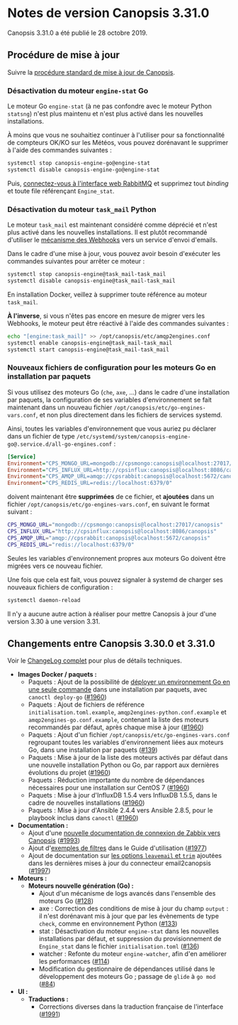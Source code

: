 # Notes de version Canopsis 3.31.0

Canopsis 3.31.0 a été publié le 28 octobre 2019.

## Procédure de mise à jour

Suivre la [procédure standard de mise à jour de Canopsis](../guide-administration/mise-a-jour/index.md).

### Désactivation du moteur `engine-stat` Go

Le moteur Go `engine-stat` (à ne pas confondre avec le moteur Python `statsng`) n'est plus maintenu et n'est plus activé dans les nouvelles installations.

À moins que vous ne souhaitiez continuer à l'utiliser pour sa fonctionnalité de compteurs OK/KO sur les Météos, vous pouvez dorénavant le supprimer à l'aide des commandes suivantes :

```sh
systemctl stop canopsis-engine-go@engine-stat
systemctl disable canopsis-engine-go@engine-stat
```

Puis, [connectez-vous à l'interface web RabbitMQ](../guide-administration/installation/premiere-connexion.md#interface-web-rabbitmq) et supprimez tout *binding* et toute file référençant `Engine_stat`.

### Désactivation du moteur `task_mail` Python

Le moteur `task_mail` est maintenant considéré comme déprécié et n'est plus activé dans les nouvelles installations. Il est plutôt recommandé d'utiliser le [mécanisme des Webhooks](../guide-administration/moteurs/moteur-webhook.md) vers un service d'envoi d'emails.

Dans le cadre d'une mise à jour, vous pouvez avoir besoin d'exécuter les commandes suivantes pour arrêter ce moteur :

```sh
systemctl stop canopsis-engine@task_mail-task_mail
systemctl disable canopsis-engine@task_mail-task_mail
```

En installation Docker, veillez à supprimer toute référence au moteur `task_mail`.

**À l'inverse**, si vous n'êtes pas encore en mesure de migrer vers les Webhooks, le moteur peut être réactivé à l'aide des commandes suivantes :

```sh
echo "[engine:task_mail]" >> /opt/canopsis/etc/amqp2engines.conf
systemctl enable canopsis-engine@task_mail-task_mail
systemctl start canopsis-engine@task_mail-task_mail
```

### Nouveaux fichiers de configuration pour les moteurs Go en installation par paquets

Si vous utilisez des moteurs Go (`che`, `axe`, …) dans le cadre d'une installation par paquets, la configuration de ses variables d'environnement se fait maintenant dans un nouveau fichier `/opt/canopsis/etc/go-engines-vars.conf`, et non plus directement dans les fichiers de services systemd.

Ainsi, toutes les variables d'environnement que vous auriez pu déclarer dans un fichier de type `/etc/systemd/system/canopsis-engine-go@.service.d/all-go-engines.conf` :

```ini
[Service]
Environment="CPS_MONGO_URL=mongodb://cpsmongo:canopsis@localhost:27017/canopsis"
Environment="CPS_INFLUX_URL=http://cpsinflux:canopsis@localhost:8086/canopsis"
Environment="CPS_AMQP_URL=amqp://cpsrabbit:canopsis@localhost:5672/canopsis"
Environment="CPS_REDIS_URL=redis://localhost:6379/0"
```

doivent maintenant être **supprimées** de ce fichier, et **ajoutées** dans un fichier `/opt/canopsis/etc/go-engines-vars.conf`, en suivant le format suivant :

```sh
CPS_MONGO_URL="mongodb://cpsmongo:canopsis@localhost:27017/canopsis"
CPS_INFLUX_URL="http://cpsinflux:canopsis@localhost:8086/canopsis"
CPS_AMQP_URL="amqp://cpsrabbit:canopsis@localhost:5672/canopsis"
CPS_REDIS_URL="redis://localhost:6379/0"
```

Seules les variables d'environnement propres aux moteurs Go doivent être migrées vers ce nouveau fichier.

Une fois que cela est fait, vous pouvez signaler à systemd de charger ses nouveaux fichiers de configuration :
```sh
systemctl daemon-reload
```

Il n'y a aucune autre action à réaliser pour mettre Canopsis à jour d'une version 3.30 à une version 3.31.

## Changements entre Canopsis 3.30.0 et 3.31.0

Voir le [ChangeLog complet](https://git.canopsis.net/canopsis/canopsis/blob/develop/CHANGELOG.md) pour plus de détails techniques.

*  **Images Docker / paquets :**
    *  Paquets : Ajout de la possibilité de [déployer un environnement Go en une seule commande](../guide-administration/installation/installation-paquets.md) dans une installation par paquets, avec `canoctl deploy-go` ([#1960](https://git.canopsis.net/canopsis/canopsis/issues/1960))
    *  Paquets : Ajout de fichiers de référence `initialisation.toml.example`, `amqp2engines-python.conf.example` et `amqp2engines-go.conf.example`, contenant la liste des moteurs recommandés par défaut, après chaque mise à jour ([#1960](https://git.canopsis.net/canopsis/canopsis/issues/1960))
    *  Paquets : Ajout d'un fichier `/opt/canopsis/etc/go-engines-vars.conf` regroupant toutes les variables d'environnement liées aux moteurs Go, dans une installation par paquets ([#139](https://git.canopsis.net/canopsis/go-engines/issues/139))
    *  Paquets : Mise à jour de la liste des moteurs activés par défaut dans une nouvelle installation Python ou Go, par rapport aux dernières évolutions du projet ([#1960](https://git.canopsis.net/canopsis/canopsis/issues/1960))
    *  Paquets : Réduction importante du nombre de dépendances nécessaires pour une installation sur CentOS 7 ([#1960](https://git.canopsis.net/canopsis/canopsis/issues/1960))
    *  Paquets : Mise à jour d'InfluxDB 1.5.4 vers InfluxDB 1.5.5, dans le cadre de nouvelles installations ([#1960](https://git.canopsis.net/canopsis/canopsis/issues/1960))
    *  Paquets : Mise à jour d'Ansible 2.4.4 vers Ansible 2.8.5, pour le playbook inclus dans `canoctl` ([#1960](https://git.canopsis.net/canopsis/canopsis/issues/1960))
*  **Documentation :**
    *  Ajout d'une [nouvelle documentation de connexion de Zabbix vers Canopsis](../interconnexions/Supervision/Zabbix.md) ([#1993](https://git.canopsis.net/canopsis/canopsis/issues/1993))
    *  Ajout d'[exemples de filtres](../guide-utilisation/interface/filtres/index.md) dans le Guide d'utilisation ([#1977](https://git.canopsis.net/canopsis/canopsis/issues/1977))
    *  Ajout de documentation sur [les options `leavemail` et `trim`](../interconnexions/Transport/Mail.md) ajoutées dans les dernières mises à jour du connecteur email2canopsis ([#1997](https://git.canopsis.net/canopsis/canopsis/issues/1997))
*  **Moteurs :**
    *  **Moteurs nouvelle génération (Go) :**
        *  Ajout d'un mécanisme de logs avancés dans l'ensemble des moteurs Go ([#128](https://git.canopsis.net/canopsis/go-engines/issues/128))
        *  axe : Correction des conditions de mise à jour du champ `output` : il n'est dorénavant mis à jour que par les évènements de type `check`, comme en environnement Python ([#133](https://git.canopsis.net/canopsis/go-engines/issues/133))
        *  stat : Désactivation du moteur `engine-stat` dans les nouvelles installations par défaut, et suppression du provisionnement de `Engine_stat` dans le fichier `initialisation.toml` ([#136](https://git.canopsis.net/canopsis/go-engines/issues/136))
        *  watcher : Refonte du moteur `engine-watcher`, afin d'en améliorer les performances ([#114](https://git.canopsis.net/canopsis/go-engines/issues/114))
        *  Modification du gestionnaire de dépendances utilisé dans le développement des moteurs Go ; passage de `glide` à `go mod` ([#84](https://git.canopsis.net/canopsis/go-engines/issues/84))
*  **UI :**
    *  **Traductions :**
        *  Corrections diverses dans la traduction française de l'interface ([#1991](https://git.canopsis.net/canopsis/canopsis/issues/1991))
